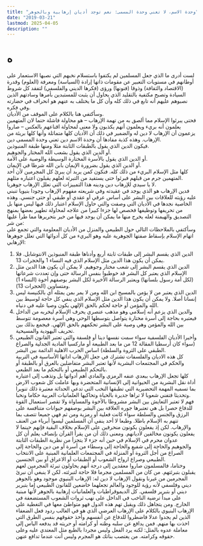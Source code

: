 ```yaml
---
title: "وحدة الاسم، لا تعني وحدة المسمى: نعم توجد أديان إرهابية وبالجوهر"
date: "2019-03-21"
lastmod: 2025-04-05
description: ""
---
```

# **ه**

لست أدرى ما الذي جعل المسلمين لم يكتفوا باستسلام نخبهم التي نصبها الاستعمار على أوطانهم في مستويات التعبير عن مقومات ذاتها إرادة (السياسة) ومعرفة (العلوم) وقدرة (الاقتصاد والثقافة) وذوقا (فنونها) ورؤى (فكرها الديني والفلسفي) لتفقد كل شروط السيادة وتصبح مكتفية بالتقليد الذي يحاول أن يثبت للمستبدين بأمرها وسادتهم الذين نصبوهم عليهم أنه تابع في ذلك كله وأن كل ما يختلف به عنهم هو انحراف في حضارته وفي فكره.  
وسأكتفي هنا بالكلام على الموقف من الأديان.  
فحتى يبرئوا الإسلام مما ألصق به من تهمة الإرهاب – هو محاولة فاشلة حتما لان المتهمين يعلمون أنه بريء ويعلمون أنهم يكذبون ولا معنى لمحاولة اقناعهم بالعكس – صاروا يزعمون أن الإرهاب لا دين له والضمير في ذلك أن الأديان كلها متماثلة وأنها كلها بريئة من الإرهاب. وهذه كذبة مفادها أن وحدة الاسم دين تعني وحدة المسمى دين.  
فيكون الدين الذي يقول بالطبقات الثابتة مثلا ومنها طبقة المنبوذين.  
أو الدين الذي يقول بشعب الله المختار والجوهيم.  
أو الدين الذي يقول بالأسرة المختارة الوسيطة والوصية على الأمة.  
أو الدين الذي يقول بضرورة الإيمان بابن الله شرطا في الإيمان.  
كلها مثل الإسلام البريء من ذلك كله. فنكون كمن يريد أن يبرئ كل المجرمين لأن أحد المتهمين جرم من قبلهم فبرئوا حتى يستفيد من التبرئة لعلهم يقبلون اعتباره مثلهم.  
لا يا سيدي للإرهاب دين ودينه هذا التمييزات التي تعلل الإرهاب جوهريا.  
فدين الإرهاب هو الذي يوجد في عقيدته وفي شريعته مفهوم الإرهاب وجودا بنيويا تنبني عليه رؤيته للعلاقات بين البشر على أساس عرقي أو عقدي أو طبقي أو حتى جنسي. وهذه الخاصية نجدها في الأديان التي وصفت والتي حاول الإسلام اعتبار ذلك فيها ليس منها بل من تحريفها وتوظيفها فخصص لها جزءا كبيرا من علاجه لمحاولة تطهير بعضها بمنهج التصديق والهيمنة لعله يخرج منها ما يمكن أن يوجد فيها من خير بتحريرها مما طرأ عليها من شر:  
وسأكتفي بالملاحظات التالي حول الطبيعي والمنزل من الأديان المعلومة والتي تجمع على اتهام الإسلام بإسقاط صفتها الجوهرية عليه وهو البريء من كل أدوائها التي تعلل جوهرها الإرهابي:  
1. الدين الذي يقسم البشر إلى طبقات ثابتة أربع وأدناها طبقة المنبوذين الانتوشابل. فلا يمكن أن يكون هذا الدين مثل الإسلام الذي فيه النساء 1 والحجرات 13.  
2. الدين الذي يقسم البشر إلى شعب مختار وجوهيم. لا يمكن أن يكون هذا الدين مثل الإسلام الذي يعتبر كل البشر قد خوطبوا بنفس الرسالة حتى وإن تعددت شرعاتها (لكل أمة رسول بلسانها) ويعتبر الرسالة الأخيرة لكل البشر بوصفهم أخوة (النساء 1) ومتساوين (الحجرات 13).  
3. الدين الذي يعتبر من لا يؤمن بالمسيح ابن الله ومن لا يمر بمن يمثله أي بالكنيسة ليس إنسانا أصلا. ولا يمكن أن يكون هذا الدين مثل الإسلام الذي ينفي كل حاجة لوسيط بين الله والمؤمن أو حاجة لحكم بالحق الإلهي يكون وصيا عليه في دنياه.  
4. والدين الذي يزعم أنه إسلامي وهو مذهب عنصري يحرف الإسلام ليخربه من الداخل فيعتبره بحاجة إلى أسرة مختارة يتواصل بتوسطها الوحي وهي أسرة معصومة تتوسط بين الله والمؤمن وهي وصية على البشر تحكمهم بالحق الإلهي. فيجمع بذلك بين تحريف اليهودية والمسيحية.  
5. وأخيرا الأديان الفلسفية سواء سمت نفسها دينا أو فلسفة والتي تعتبر القانون الطبيعي (سواء كان أرسطيا المقالة 12 من ما بعد الطبيعة أو ماركسيا المادية الجدلية والصراع الطبقي على الثروة والسلطة) اساس الحرب الاهلية الدائمة بين البشر.  
كل هذه الاديان والفلسفات تشترك في جعل الإرهاب اداتها الأساسية في التربية والحكم في المجتمعات البشرية لأنها تعتبر البشر متفاضلين بالعرق أو بالطبقة أو بالتحكم الطبيعي أو بالتحكم ما بعد الطبعي.  
كلها تجعل الإرهاب ببعدي عنفه الرمزي والمادي أهم أدواتها بل وتذهب إلى اعتباره أداة نقل البشرية من الحيوانية إلى الإنسانية المتحضرة وبها عاملت كل شعوب الارض بما تسميه المهمة التحضيرية التي تطبقها النخب التي تدعي الحداثة معتبرة ذلك تنويرا وتحديثا فتفني شعوبا لا تراها جديرة بالحياة وتحاكيها العلمانيات العربية حكاما ونخبا.  
فهم لا تعتبر التعايش بين البشر مشروطا بالأخوة والمساواة ولا تقصر استعمال القوة للدفاع حصرا بل هي تعتبرها جوره العلاقة بين البشر بوصفهم حيوانات متنافسة على الرزق والجنس والسلطة سواء كانت فعلية أو رمزية ومن ثم فهي جميعا تتصف بما تتهم به الإسلام باطلا. وطبعا لا أحد ينفي أن المسلمين ليسوا أبرياء من العنف والإرهاب. لكن إذ يفعلون يكونون منحرفين على الإسلام بخلاف البقية فإنهم حينما لا يفعلون يكونون مخالفين لأديانهم. ومعنى ذلك أن من يقرأ القرآن بإنصاف يعلم أن كل عدوان محرم في الإسلام في حين أنه جزء لا يتجزأ من نظرية الطبقات الثابتة والجوهيم والحاجة إلى شفيع والحاجة إلى وسطاء من أسرة أو من دين والحاجة إلى الصراع من أجل الثروة أو المنزلة في المجتمعات العلمانية المبنية على الانتخاب الطبيعي وصراع ارواح الشعوب أو الطبقات أو الاعراق أو بين الجنسين.  
وختاما، فالمسلمون صاروا معقدين إلى درجة أنهم يحاولون تبرئة المجرمين لعهم يقبلون بتبرئتهم. من كان من المسلمين مجرما فلا حاجة لتبرئته. لكن لا ينبغي أن نبرئ المجرمين من غيرنا ونقول الإرهاب لا دين له: الإرهاب البنيوي موجود وهو بالجوهر ديني وفلسفي لأنه رؤية للوجود والعالم تجعلهما خاضعين للقانون الطبيعي إما بتبرير ديني أو بتبرير فلسفي. كل الديموقراطيات والعلمانيات إرهابية بالجوهر لأنها مبنية على مبدأ ترضية الناخب في الداخل على نهب ثروات الشعوب المستضعفة في الخارج. ومن يتجاهل ذلك ويقبل تهم هذه الدول فهو متواطئ معها في التغطية على الإرهاب البنيوي بالكلام على الإرهاب العرضي الذي هو في الغالب ردود فعل الضعفاء الذين لم يجدوا عدلا فاضطروا للدفاع عن أنفسهم وأخذ حقوقهم بنفس الطرق التي اخذت بها منهم. فمن يدافع عن سلبه وطنه أو كرامته أو حريته قد يدفعه الياس إلى معاملة عدوه بالمثل: لكنه يرد الفعل وليس مجردا بالطبع مثل المعتدي عليه وعلى حقوقه وكرامته. من يغتصب بناتك هو المجرم وليس أنت عندما تدافع عنهن.

###
